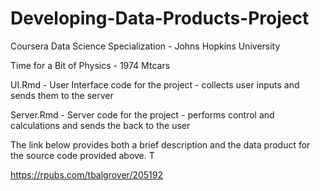 # Developing-Data-Products-Project
 Coursera Data Science Specialization - Johns Hopkins University
 
Time for a Bit of Physics - 1974 Mtcars

UI.Rmd - User Interface code for the project - collects user inputs and sends them to the server

Server.Rmd - Server code for the project - performs control and calculations and sends the back to the user

The link below provides both a brief description and the data product for the source code provided above.  T

https://rpubs.com/tbalgrover/205192
